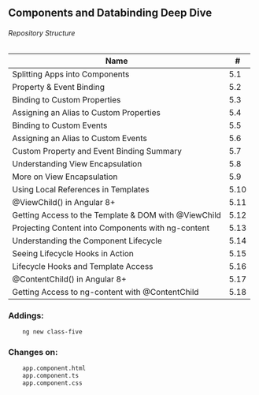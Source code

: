 ## Components and Databinding Deep Dive ##

<h6><p><i>Repository Structure </i></p></h6>

| Name                                                 | #    |
| ---------------------------------------------------- | ---- |
| Splitting Apps into Components                       | 5.1  |
| Property & Event Binding                             | 5.2  |
| Binding to Custom Properties                         | 5.3  |
| Assigning an Alias to Custom Properties              | 5.4  |
| Binding to Custom Events                             | 5.5  |
| Assigning an Alias to Custom Events                  | 5.6  |
| Custom Property and Event Binding Summary            | 5.7  |
| Understanding View Encapsulation                     | 5.8  |
| More on View Encapsulation                           | 5.9  |
| Using Local References in Templates                  | 5.10 |
| @ViewChild() in Angular 8+                           | 5.11 |
| Getting Access to the Template & DOM with @ViewChild | 5.12 |
| Projecting Content into Components with ng-content   | 5.13 |
| Understanding the Component Lifecycle                | 5.14 |
| Seeing Lifecycle Hooks in Action                     | 5.15 |
| Lifecycle Hooks and Template Access                  | 5.16 |
| @ContentChild() in Angular 8+                        | 5.17 |
| Getting Access to ng-content with @ContentChild      | 5.18 |


### Addings: ###
```sh
    ng new class-five
```


### Changes on: ###
```sh
    app.component.html
    app.component.ts
    app.component.css
```
